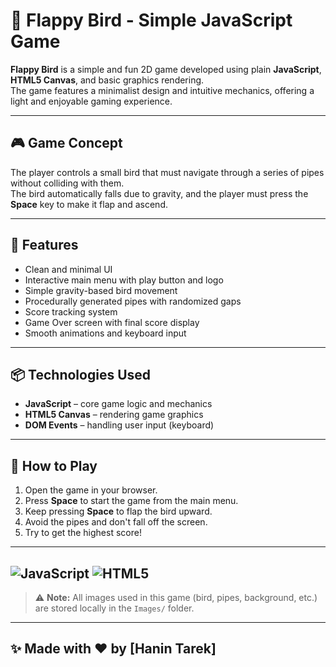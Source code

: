 # 🐤 Flappy Bird - Simple JavaScript Game

**Flappy Bird** is a simple and fun 2D game developed using plain **JavaScript**, **HTML5 Canvas**, and basic graphics rendering.  
The game features a minimalist design and intuitive mechanics, offering a light and enjoyable gaming experience.

---

## 🎮 Game Concept

The player controls a small bird that must navigate through a series of pipes without colliding with them.  
The bird automatically falls due to gravity, and the player must press the **Space** key to make it flap and ascend.

---

## 🧠 Features

- Clean and minimal UI
- Interactive main menu with play button and logo
- Simple gravity-based bird movement
- Procedurally generated pipes with randomized gaps
- Score tracking system
- Game Over screen with final score display
- Smooth animations and keyboard input

---

## 📦 Technologies Used

- **JavaScript** – core game logic and mechanics  
- **HTML5 Canvas** – rendering game graphics  
- **DOM Events** – handling user input (keyboard)

---

## 📌 How to Play

1. Open the game in your browser.
2. Press **Space** to start the game from the main menu.
3. Keep pressing **Space** to flap the bird upward.
4. Avoid the pipes and don't fall off the screen.
5. Try to get the highest score!

---
![JavaScript](https://img.shields.io/badge/JavaScript-ES6+-yellow)
![HTML5](https://img.shields.io/badge/HTML5-%23E34F26.svg?&style=flat&logo=html5&logoColor=white)
---

> ⚠️ **Note:** All images used in this game (bird, pipes, background, etc.) are stored locally in the `Images/` folder.

---

## ✨ Made with ❤️ by [Hanin Tarek]

